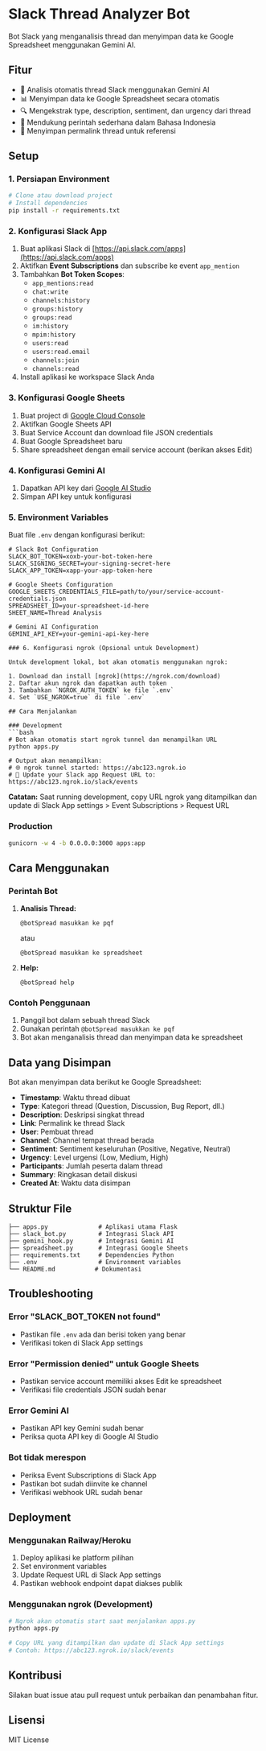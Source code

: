# Slack Thread Analyzer Bot

Bot Slack yang menganalisis thread dan menyimpan data ke Google Spreadsheet menggunakan Gemini AI.

## Fitur

- 🤖 Analisis otomatis thread Slack menggunakan Gemini AI
- 📊 Menyimpan data ke Google Spreadsheet secara otomatis
- 🔍 Mengekstrak type, description, sentiment, dan urgency dari thread
- 📝 Mendukung perintah sederhana dalam Bahasa Indonesia
- 🔗 Menyimpan permalink thread untuk referensi

## Setup

### 1. Persiapan Environment

```bash
# Clone atau download project
# Install dependencies
pip install -r requirements.txt
```

### 2. Konfigurasi Slack App

1. Buat aplikasi Slack di [https://api.slack.com/apps](https://api.slack.com/apps)
2. Aktifkan **Event Subscriptions** dan subscribe ke event `app_mention`
3. Tambahkan **Bot Token Scopes**:
   - `app_mentions:read`
   - `chat:write`
   - `channels:history`
   - `groups:history`
   - `groups:read`
   - `im:history`
   - `mpim:history`
   - `users:read`
   - `users:read.email`
   - `channels:join`
   - `channels:read`
4. Install aplikasi ke workspace Slack Anda

### 3. Konfigurasi Google Sheets

1. Buat project di [Google Cloud Console](https://console.cloud.google.com/)
2. Aktifkan Google Sheets API
3. Buat Service Account dan download file JSON credentials
4. Buat Google Spreadsheet baru
5. Share spreadsheet dengan email service account (berikan akses Edit)

### 4. Konfigurasi Gemini AI

1. Dapatkan API key dari [Google AI Studio](https://aistudio.google.com/app/apikey)
2. Simpan API key untuk konfigurasi

### 5. Environment Variables

Buat file `.env` dengan konfigurasi berikut:

```env
# Slack Bot Configuration
SLACK_BOT_TOKEN=xoxb-your-bot-token-here
SLACK_SIGNING_SECRET=your-signing-secret-here
SLACK_APP_TOKEN=xapp-your-app-token-here

# Google Sheets Configuration
GOOGLE_SHEETS_CREDENTIALS_FILE=path/to/your/service-account-credentials.json
SPREADSHEET_ID=your-spreadsheet-id-here
SHEET_NAME=Thread Analysis

# Gemini AI Configuration
GEMINI_API_KEY=your-gemini-api-key-here

### 6. Konfigurasi ngrok (Opsional untuk Development)

Untuk development lokal, bot akan otomatis menggunakan ngrok:

1. Download dan install [ngrok](https://ngrok.com/download)
2. Daftar akun ngrok dan dapatkan auth token
3. Tambahkan `NGROK_AUTH_TOKEN` ke file `.env`
4. Set `USE_NGROK=true` di file `.env`

## Cara Menjalankan

### Development
```bash
# Bot akan otomatis start ngrok tunnel dan menampilkan URL
python apps.py

# Output akan menampilkan:
# 🌐 ngrok tunnel started: https://abc123.ngrok.io
# 📝 Update your Slack app Request URL to: https://abc123.ngrok.io/slack/events
```

**Catatan:** Saat running development, copy URL ngrok yang ditampilkan dan update di Slack App settings > Event Subscriptions > Request URL

### Production
```bash
gunicorn -w 4 -b 0.0.0.0:3000 apps:app
```

## Cara Menggunakan

### Perintah Bot

1. **Analisis Thread:**
   ```
   @botSpread masukkan ke pqf
   ```
   atau
   ```
   @botSpread masukkan ke spreadsheet
   ```

2. **Help:**
   ```
   @botSpread help
   ```

### Contoh Penggunaan

1. Panggil bot dalam sebuah thread Slack
2. Gunakan perintah `@botSpread masukkan ke pqf`
3. Bot akan menganalisis thread dan menyimpan data ke spreadsheet

## Data yang Disimpan

Bot akan menyimpan data berikut ke Google Spreadsheet:

- **Timestamp**: Waktu thread dibuat
- **Type**: Kategori thread (Question, Discussion, Bug Report, dll.)
- **Description**: Deskripsi singkat thread
- **Link**: Permalink ke thread Slack
- **User**: Pembuat thread
- **Channel**: Channel tempat thread berada
- **Sentiment**: Sentiment keseluruhan (Positive, Negative, Neutral)
- **Urgency**: Level urgensi (Low, Medium, High)
- **Participants**: Jumlah peserta dalam thread
- **Summary**: Ringkasan detail diskusi
- **Created At**: Waktu data disimpan

## Struktur File

```
├── apps.py              # Aplikasi utama Flask
├── slack_bot.py         # Integrasi Slack API
├── gemini_hook.py       # Integrasi Gemini AI
├── spreadsheet.py       # Integrasi Google Sheets
├── requirements.txt     # Dependencies Python
├── .env                 # Environment variables
└── README.md           # Dokumentasi
```

## Troubleshooting

### Error "SLACK_BOT_TOKEN not found"
- Pastikan file `.env` ada dan berisi token yang benar
- Verifikasi token di Slack App settings

### Error "Permission denied" untuk Google Sheets
- Pastikan service account memiliki akses Edit ke spreadsheet
- Verifikasi file credentials JSON sudah benar

### Error Gemini AI
- Pastikan API key Gemini sudah benar
- Periksa quota API key di Google AI Studio

### Bot tidak merespon
- Periksa Event Subscriptions di Slack App
- Pastikan bot sudah diinvite ke channel
- Verifikasi webhook URL sudah benar

## Deployment

### Menggunakan Railway/Heroku

1. Deploy aplikasi ke platform pilihan
2. Set environment variables
3. Update Request URL di Slack App settings
4. Pastikan webhook endpoint dapat diakses publik

### Menggunakan ngrok (Development)

```bash
# Ngrok akan otomatis start saat menjalankan apps.py
python apps.py

# Copy URL yang ditampilkan dan update di Slack App settings
# Contoh: https://abc123.ngrok.io/slack/events
```

## Kontribusi

Silakan buat issue atau pull request untuk perbaikan dan penambahan fitur.

## Lisensi

MIT License
